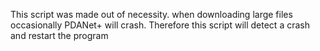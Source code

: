 This script was made out of necessity. when downloading large files occasionally PDANet+ will crash.
Therefore this script will detect a crash and restart the program